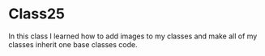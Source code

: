 # Class25
In this class I learned how to add images to my classes and make all of my classes inherit one base classes code.
